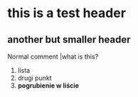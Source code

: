 # this is a test header
## another but smaller header
Normal comment
|what is this?

1. lista
2. drugi punkt
3. **pogrubienie w liście** 
